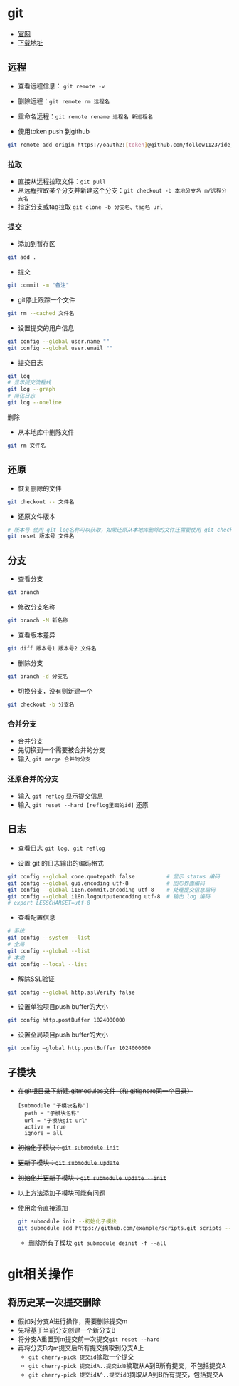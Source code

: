 # git

* [官网](https://git-scm.com/)
* [下载地址](https://git-scm.com/downloads)

## 远程

* 查看远程信息： `git remote -v`

* 删除远程：`git remote rm 远程名`
* 重命名远程：`git remote rename 远程名 新远程名`
* 使用token push 到github

```bash
git remote add origin https://oauth2:[token]@github.com/follow1123/ide_configs.git
```

### 拉取

* 直接从远程拉取文件：`git pull`
* 从远程拉取某个分支并新建这个分支：`git checkout -b 本地分支名 m/远程分支名`
* 指定分支或tag拉取 `git clone -b 分支名、tag名 url` 

### 提交

* 添加到暂存区 

```bash
git add .
```
* 提交

```bash
git commit -m "备注"
```
* git停止跟踪一个文件

```bash
git rm --cached 文件名
```

* 设置提交的用户信息

```bash
git config --global user.name ""
git config --global user.email ""
```

* 提交日志

```bash
git log
# 显示提交流程线
git log --graph 
# 简化日志
git log --oneline
```

删除

* 从本地库中删除文件

```bash
git rm 文件名
```
## 还原

* 恢复删除的文件

```bash
git checkout -- 文件名
```

* 还原文件版本

```bash
# 版本号 使用 git log名称可以获取，如果还原从本地库删除的文件还需要使用 git checkout -- 名称还原文件
git reset 版本号 文件名
```
## 分支

* 查看分支

```bash
git branch
```

* 修改分支名称

```bash
git branch -M 新名称
```

* 查看版本差异

```bash
git diff 版本号1 版本号2 文件名
```


* 删除分支

```bash
git branch -d 分支名
```

* 切换分支，没有则新建一个

```bash
git checkout -b 分支名
```

### 合并分支

*  合并分支
  * 先切换到一个需要被合并的分支
  * 输入 `git merge 合并的分支`

### 还原合并的分支

* 输入 `git reflog` 显示提交信息
* 输入 `git reset --hard [reflog里面的id]` 还原

## 日志

* 查看日志 `git log`、`git reflog`



* 设置 git 的日志输出的编码格式

```bash
git config --global core.quotepath false          # 显示 status 编码 
git config --global gui.encoding utf-8            # 图形界面编码 
git config --global i18n.commit.encoding utf-8    # 处理提交信息编码 
git config --global i18n.logoutputencoding utf-8  # 输出 log 编码 
# export LESSCHARSET=utf-8  
```

* 查看配置信息

```bash
# 系统
git config --system --list
# 全局
git config --global --list
# 本地
git config --local --list
```

* 解除SSL验证

```bash
git config --global http.sslVerify false
```

* 设置单独项目push buffer的大小

```bash
git config http.postBuffer 1024000000
```

* 设置全局项目push buffer的大小

```bash
git config –global http.postBuffer 1024000000
```

## 子模块

* ~~在git根目录下新建.gitmodules文件（和.gitignore同一个目录）~~

  ```
  [submodule "子模块名称"]
  	path = "子模块名称"
  	url = "子模块git url"
  	active = true
  	ignore = all
  ```

* ~~初始化子模块：`git submodule init`~~

* ~~更新子模块：`git submodule update`~~

* ~~初始化并更新子模块：`git submodule update --init`~~

* 以上方法添加子模块可能有问题

* 使用命令直接添加

  ```bash
  git submodule init --初始化子模块
  git submodule add https://github.com/example/scripts.git scripts --直接添加子模块
  ```

  * 删除所有子模块 `git submodule deinit -f --all`

# git相关操作

## 将历史某一次提交删除

* 假如对分支A进行操作，需要删除提交m
* 先将基于当前分支创建一个新分支B
* 将分支A重置到m提交前一次提交`git reset --hard`
* 再将分支B内m提交后所有提交摘取到分支A上
  * `git cherry-pick 提交id`摘取一个提交
  * `git cherry-pick 提交idA..提交idB`摘取从A到B所有提交，不包括提交A
  * `git cherry-pick 提交idA^..提交idB`摘取从A到B所有提交，包括提交A
